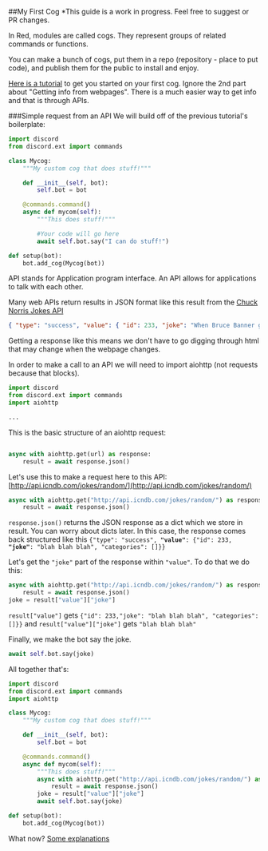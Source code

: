 ##My First Cog
*This guide is a work in progress. Feel free to suggest or PR changes.

In Red, modules are called cogs. They represent groups of related commands or functions.

You can make a bunch of cogs, put them in a repo (repository - place to put code), and publish them for the public to install and enjoy.

[Here is a tutorial](https://twentysix26.github.io/Red-Docs/red_guide_make_cog/) to get you started on your first cog.
Ignore the 2nd part about "Getting info from webpages".
There is a much easier way to get info and that is through APIs.

###Simple request from an API
We will build off of the previous tutorial's boilerplate:
```py
import discord
from discord.ext import commands

class Mycog:
    """My custom cog that does stuff!"""

    def __init__(self, bot):
        self.bot = bot

    @commands.command()
    async def mycom(self):
        """This does stuff!"""

        #Your code will go here
        await self.bot.say("I can do stuff!")

def setup(bot):
    bot.add_cog(Mycog(bot))
```

API stands for Application program interface. An API allows for applications to talk with each other.

Many web APIs return results in JSON format like this result from the [Chuck Norris Jokes API](http://www.icndb.com/api/)
```json
{ "type": "success", "value": { "id": 233, "joke": "When Bruce Banner gets mad, he turns into the Hulk. When the Hulk gets mad, he turns into Chuck Norris.", "categories": [] } }
```
Getting a response like this means we don't have to go digging through html that may change when the webpage changes.

In order to make a call to an API we will need to import aiohttp (not requests because that blocks).
```py
import discord
from discord.ext import commands
import aiohttp

...
```
This is the basic structure of an aiohttp request:
```py

async with aiohttp.get(url) as response:
    result = await response.json()
```
Let's use this to make a request here to this API: [http://api.icndb.com/jokes/random/](http://api.icndb.com/jokes/random/)
```py
async with aiohttp.get("http://api.icndb.com/jokes/random/") as response:
    result = await response.json()
```
`response.json()` returns the JSON response as a dict which we store in result. You can worry about dicts later.
In this case, the response comes back structured like this `{"type": "success", `**`"value"`**`: {"id": 233, `**`"joke"`**`: "blah blah blah", "categories": []}}`

Let's get the `"joke"` part of the response within `"value"`. To do that we do this:
```py
async with aiohttp.get("http://api.icndb.com/jokes/random/") as response:
    result = await response.json()
joke = result["value"]["joke"]
```
`result["value"]` gets `{"id": 233,"joke": "blah blah blah", "categories": []}}`
and `result["value"]["joke"]` gets `"blah blah blah"`

Finally, we make the bot say the joke.
```py
await self.bot.say(joke)
```

All together that's:
```py
import discord
from discord.ext import commands
import aiohttp

class Mycog:
    """My custom cog that does stuff!"""

    def __init__(self, bot):
        self.bot = bot

    @commands.command()
    async def mycom(self):
        """This does stuff!"""
        async with aiohttp.get("http://api.icndb.com/jokes/random/") as response:
            result = await response.json()
        joke = result["value"]["joke"]
        await self.bot.say(joke)

def setup(bot):
    bot.add_cog(Mycog(bot))
```

What now? [Some explanations](PythonIntro.md)

